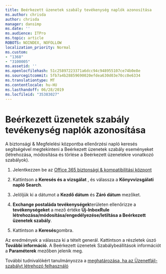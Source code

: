 ```yaml
---
title: Beérkezett üzenetek szabály tevékenység naplók azonosítása
ms.author: chrisda
author: chrisda
manager: dansimp
ms.date: ''
ms.audience: ITPro
ms.topic: article
ROBOTS: NOINDEX, NOFOLLOW
localization_priority: Normal
ms.custom:
- "1368"
- "3100005"
ms.assetid: ''
ms.openlocfilehash: 51c25897223371a6dcc94c948955107ce74b0e8e
ms.sourcegitcommit: 5fb7a4b28859690020efdea630d03e70cc0e6334
ms.translationtype: MT
ms.contentlocale: hu-HU
ms.lasthandoff: 06/28/2019
ms.locfileid: "35383027"
---
```

# <a name="identify-inbox-rule-activity-in-audit-logs"></a>Beérkezett üzenetek szabály tevékenység naplók azonosítása

A biztonsági & Megfelelési központba ellenőrzési napló keresés segítségével megtekinteni a Beérkezett üzenetek szabály eseményeket (létrehozása, módosítása és törlése a Beérkezett üzenetekre vonatkozó szabályok).

1. Jelentkezzen be az [Office 365 biztonsági & kompatibilitási központ](https://protection.office.com/)

2. Kattintson a **Keresés és a vizsgálat** , és válassza a **Könyvvizsgálati napló Search**.

3. Jelöljük ki a dátumot a **Kezdő dátum** és **Záró dátum** mezőket.

4. **Exchange postaláda tevékenységek**területen ellenőrizze a **tevékenységeket** a mező értéke **Új-InboxRule létrehozása/módosítása/engedélyezése/letiltása a Beérkezett üzenetek szabály**.

5. Kattintson a **Keresés**gombra.

Az eredmények a válassza ki a tételt generál. Kattintson a részletek úszó **További információ**. A Beérkezett üzenetek Szabálybeállítások információt a **Paraméterek** mezőben jelenik meg.

További tudnivalókért tanulmányozza a [meghatározása, ha az Üzenetfájl-szabályt létrehozó felhasználó](https://docs.microsoft.com//office365/securitycompliance/auditing-troubleshooting-scenarios#determining-if-a-user-created-an-inbox-rule)
